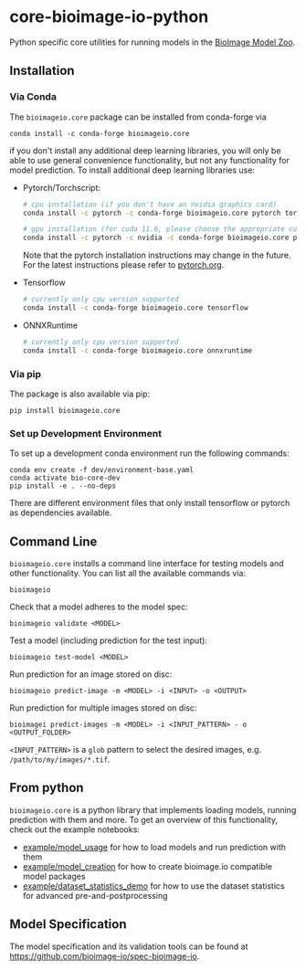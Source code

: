 # core-bioimage-io-python

Python specific core utilities for running models in the [BioImage Model Zoo](https://bioimage.io).

## Installation

### Via Conda

The `bioimageio.core` package can be installed from conda-forge via
```
conda install -c conda-forge bioimageio.core
```
if you don't install any additional deep learning libraries, you will only be able to use general convenience functionality, but not any functionality for model prediction.
To install additional deep learning libraries use:

* Pytorch/Torchscript:
  ```bash
  # cpu installation (if you don't have an nvidia graphics card)
  conda install -c pytorch -c conda-forge bioimageio.core pytorch torchvision cpuonly

  # gpu installation (for cuda 11.6, please choose the appropriate cuda version for your system)
  conda install -c pytorch -c nvidia -c conda-forge bioimageio.core pytorch torchvision pytorch-cuda=11.6 
  ```
  Note that the pytorch installation instructions may change in the future. For the latest instructions please refer to [pytorch.org](https://pytorch.org/).


* Tensorflow
  ```bash
  # currently only cpu version supported
  conda install -c conda-forge bioimageio.core tensorflow
  ```

* ONNXRuntime
  ```bash
  # currently only cpu version supported
  conda install -c conda-forge bioimageio.core onnxruntime
  ```
  
### Via pip

The package is also available via pip:
```
pip install bioimageio.core
```

### Set up Development Environment

To set up a development conda environment run the following commands:
```
conda env create -f dev/environment-base.yaml
conda activate bio-core-dev
pip install -e . --no-deps
```

There are different environment files that only install tensorflow or pytorch as dependencies available.

## Command Line

`bioimageio.core` installs a command line interface for testing models and other functionality. You can list all the available commands via:
```
bioimageio
```

Check that a model adheres to the model spec:
```
bioimageio validate <MODEL>
```

Test a model (including prediction for the test input):
```
bioimageio test-model <MODEL>
```

Run prediction for an image stored on disc:
```
bioimageio predict-image -m <MODEL> -i <INPUT> -o <OUTPUT>
```

Run prediction for multiple images stored on disc:
```
bioimagei predict-images -m <MODEL> -i <INPUT_PATTERN> - o <OUTPUT_FOLDER>
```
`<INPUT_PATTERN>` is a `glob` pattern to select the desired images, e.g. `/path/to/my/images/*.tif`.


## From python

`bioimageio.core` is a python library that implements loading models, running prediction with them and more.
To get an overview of this functionality, check out the example notebooks:
- [example/model_usage](https://github.com/bioimage-io/core-bioimage-io-python/blob/main/example/model_usage.ipynb) for how to load models and run prediction with them
- [example/model_creation](https://github.com/bioimage-io/core-bioimage-io-python/blob/main/example/model_creation.ipynb) for how to create bioimage.io compatible model packages
- [example/dataset_statistics_demo](https://github.com/bioimage-io/core-bioimage-io-python/blob/main/example/dataset_statistics_demo.ipynb) for how to use the dataset statistics for advanced pre-and-postprocessing

## Model Specification

The model specification and its validation tools can be found at https://github.com/bioimage-io/spec-bioimage-io.
